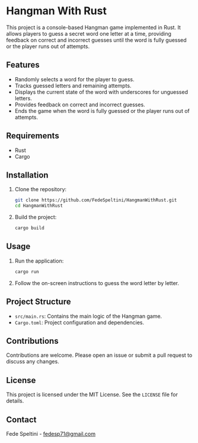 
# Hangman With Rust

This project is a console-based Hangman game implemented in Rust. It allows players to guess a secret word one letter at a time, providing feedback on correct and incorrect guesses until the word is fully guessed or the player runs out of attempts.

## Features

- Randomly selects a word for the player to guess.
- Tracks guessed letters and remaining attempts.
- Displays the current state of the word with underscores for unguessed letters.
- Provides feedback on correct and incorrect guesses.
- Ends the game when the word is fully guessed or the player runs out of attempts.

## Requirements

- Rust
- Cargo

## Installation

1. Clone the repository:
   ```sh
   git clone https://github.com/FedeSpeltini/HangmanWithRust.git
   cd HangmanWithRust
   ```

2. Build the project:
   ```sh
   cargo build
   ```

## Usage

1. Run the application:
   ```sh
   cargo run
   ```

2. Follow the on-screen instructions to guess the word letter by letter.

## Project Structure

- `src/main.rs`: Contains the main logic of the Hangman game.
- `Cargo.toml`: Project configuration and dependencies.

## Contributions

Contributions are welcome. Please open an issue or submit a pull request to discuss any changes.

## License

This project is licensed under the MIT License. See the `LICENSE` file for details.

## Contact

Fede Speltini - fedesp71@gmail.com
